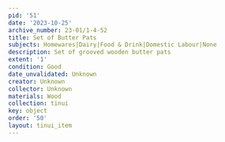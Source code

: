 ```yaml
---
pid: '51'
date: '2023-10-25'
archive_number: 23-01/1-4-52
title: Set of Butter Pats
subjects: Homewares|Dairy|Food & Drink|Domestic Labour|None
description: Set of grooved wooden butter pats
extent: '1'
condition: Good
date_unvalidated: Unknown
creator: Unknown
collector: Unknown
materials: Wood
collection: tinui
key: object
order: '50'
layout: tinui_item
---
```

